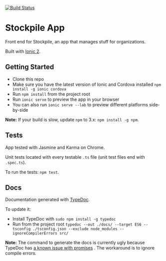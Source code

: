 [![Build Status](https://travis-ci.org/emmanuelroussel/stockpile-app.svg?branch=master)](https://travis-ci.org/emmanuelroussel/stockpile-app)

# Stockpile App
Front end for Stockpile, an app that manages stuff for organizations.

Built with [Ionic 2](https://github.com/driftyco/ionic).

## Getting Started
- Clone this repo
- Make sure you have the latest version of Ionic and Cordova installed `npm install -g ionic cordova`
- Run `npm install` from the project root
- Run `ionic serve` to preview the app in your browser
- You can also run `ionic serve --lab` to preview different platforms side-by-side

**Note:** If your build is slow, update `npm` to 3.x: `npm install -g npm`.

## Tests
App tested with Jasmine and Karma on Chrome.

Unit tests located with every testable `.ts` file (unit test files end with `.spec.ts`).

To run the tests: `npm test`.

## Docs
Documentation generated with [TypeDoc](https://github.com/TypeStrong/typedoc).

To update it:
- Install TypeDoc with `sudo npm install -g typedoc`
- Run from the project root `typedoc --out ./docs/ --target ES6 --tsconfig ./tsconfig.json --exclude node_modules --ignoreCompilerErrors src/`

**Note:** The command to generate the docs is currently ugly because TypeDoc has [a known issue with promises](https://github.com/TypeStrong/typedoc/issues/327) . The workaround is to ignore compile errors.
